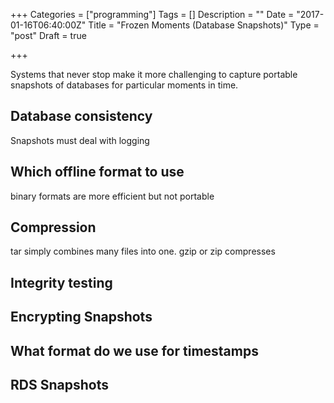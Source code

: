 +++
Categories = ["programming"]
Tags = []
Description = ""
Date = "2017-01-16T06:40:00Z"
Title = "Frozen Moments (Database Snapshots)"
Type = "post"
Draft = true

+++


Systems that never stop make it more challenging to capture portable snapshots of databases for particular moments in time.

<!--more-->

## Database consistency

Snapshots must deal with logging

## Which offline format to use

binary formats are more efficient but not portable

## Compression

tar simply combines many files into one. gzip or zip compresses

## Integrity testing

## Encrypting Snapshots

## What format do we use for timestamps

## RDS Snapshots
